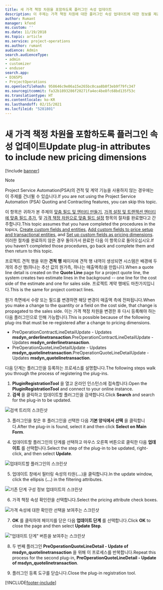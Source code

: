 ```yaml
---
title: 새 가격 책정 차원을 포함하도록 플러그인 속성 업데이트
description: 이 주제는 가격 책정 차원에 대한 플러그인 속성 업데이트에 대한 정보를 제공합니다.
author: Rumant
manager: kfend
ms.custom: ''
ms.date: 11/19/2018
ms.topic: article
ms.service: project-operations
ms.author: rumant
audience: Admin
search.audienceType:
- admin
- customizer
- enduser
search.app:
- D365PS
- ProjectOperations
ms.openlocfilehash: 958646c9e06a15e265bc0caa8b0f3eb9f79fc347
ms.sourcegitcommit: fa32b1893286f20271fa4ec4be8fc68bd135f53c
ms.translationtype: HT
ms.contentlocale: ko-KR
ms.lasthandoff: 02/15/2021
ms.locfileid: "5281801"
---
```

# <a name="update-plug-in-attributes-to-include-new-pricing-dimensions"></a><span data-ttu-id="d9d2c-103">새 가격 책정 차원을 포함하도록 플러그인 속성 업데이트</span><span class="sxs-lookup"><span data-stu-id="d9d2c-103">Update plug-in attributes to include new pricing dimensions</span></span>

[!include [banner](../includes/psa-now-project-operations.md)]

> [!NOTE]
> <span data-ttu-id="d9d2c-104">Project Service Automation(PSA)의 견적 및 계약 기능을 사용하지 않는 경우에는 이 주제를 건너뛸 수 있습니다.</span><span class="sxs-lookup"><span data-stu-id="d9d2c-104">If you are not using the Project Service Automation (PSA) Quoting and Contracting features, you can skip this topic.</span></span>

<span data-ttu-id="d9d2c-105">이 항목은 귀하가 본 주제의 [맞춤 필드 및 엔터티 만들기](create-custom-fields-entities.md), [가격 설정 및 트랜잭션 엔터티에 맞춤 필드 추가](field-references.md), 및 [가격 책정 차원으로 맞춤 필드 설정](set-up-pricing-dimensions.md) 항목의 절차를 완료했다고 간주합니다.</span><span class="sxs-lookup"><span data-stu-id="d9d2c-105">This topic assumes that you have completed the procedures in the topics, [Create custom fields and entities](create-custom-fields-entities.md), [Add custom fields to price setup and transactional entities](field-references.md), and [Set up custom fields as pricing dimensions](set-up-pricing-dimensions.md).</span></span> <span data-ttu-id="d9d2c-106">이러한 절차를 완료하지 않은 경우 돌아가서 완료한 다음 이 항목으로 돌아오십시오.</span><span class="sxs-lookup"><span data-stu-id="d9d2c-106">If you haven't completed those procedures, go back and complete them and then return to this topic.</span></span>

<span data-ttu-id="d9d2c-107">프로젝트 견적 행을 위한 **견적 행** 페이지에 견적 행 내역이 생성되면 시스템은 배경에 두 개의 추산 행(하나는 추산 값의 원가측, 하나는 매출액측)을 만듭니다.</span><span class="sxs-lookup"><span data-stu-id="d9d2c-107">When a quote line detail is created on the **Quote Line** page for a project quote line, the system creates two estimate lines in the background -- one line for the cost side of the estimate and one for sales side.</span></span> <span data-ttu-id="d9d2c-108">프로젝트 계약 행에도 마찬가지입니다.</span><span class="sxs-lookup"><span data-stu-id="d9d2c-108">This is the same  for project contract lines.</span></span>

<span data-ttu-id="d9d2c-109">원가 측면에서 수량 또는 필드를 변경하면 해당 변경이 매출액 측에 전파됩니다.</span><span class="sxs-lookup"><span data-stu-id="d9d2c-109">When you make a change to the quantity or a field on the cost side, that change is propagated to the sales side.</span></span> <span data-ttu-id="d9d2c-110">이는 가격 책정 차원을 변경한 후 다시 등록해야 하는 다음 플러그인으로 인해 가능합니다.</span><span class="sxs-lookup"><span data-stu-id="d9d2c-110">This is possible because of the following plug-ins that must be re-registered after a change to pricing dimensions.</span></span>

- <span data-ttu-id="d9d2c-111">PreOperationContractLineDetailUpdate - Updates **msdyn_orderlinetransaction**.</span><span class="sxs-lookup"><span data-stu-id="d9d2c-111">PreOperationContractLineDetailUpdate - Updates **msdyn_orderlinetransaction**.</span></span>
- <span data-ttu-id="d9d2c-112">PreOperationQuoteLineDetailUpdate - Updates **msdyn_quotelinetransaction**.</span><span class="sxs-lookup"><span data-stu-id="d9d2c-112">PreOperationQuoteLineDetailUpdate - Updates **msdyn_quotelinetransaction**.</span></span>

<span data-ttu-id="d9d2c-113">다음 단계는 플러그인을 등록하는 프로세스를 설명합니다.</span><span class="sxs-lookup"><span data-stu-id="d9d2c-113">The following steps walk you through the process of registering the plug-ins.</span></span>

1. <span data-ttu-id="d9d2c-114">**PluginRegistrationTool** 을 열고 온라인 인스턴스에 접속합니다.</span><span class="sxs-lookup"><span data-stu-id="d9d2c-114">Open the **PluginRegistrationTool** and connect to your online instance.</span></span>
2. <span data-ttu-id="d9d2c-115">**검색** 을 클릭하고 업데이트할 플러그인을 검색합니다.</span><span class="sxs-lookup"><span data-stu-id="d9d2c-115">Click **Search** and search for the plug-in to be updated.</span></span>

 ![검색 트리의 스크린샷](media/PRT-1.png)

3. <span data-ttu-id="d9d2c-117">플러그인을 찾은 후 플러그인을 선택한 다음 **기본 양식에서 선택** 을 클릭합니다.</span><span class="sxs-lookup"><span data-stu-id="d9d2c-117">After the plug-in is found, select it and then click **Select on Main Form**.</span></span>

4. <span data-ttu-id="d9d2c-118">업데이트할 플러그인의 단계를 선택하고 마우스 오른쪽 버튼으로 클릭한 다음 **업데이트** 를 선택합니다.</span><span class="sxs-lookup"><span data-stu-id="d9d2c-118">Select the step of the plug-in to be updated, right-click, and then select **Update**.</span></span>

 ![업데이트할 플러그인의 스크린샷](media/PRT-2.png)
 
5. <span data-ttu-id="d9d2c-120">업데이트 창에서 필터링 속성의 타원(**...**)을 클릭합니다.</span><span class="sxs-lookup"><span data-stu-id="d9d2c-120">In the update window, click the ellipsis (**...**) in the filtering attributes.</span></span>

 ![기존 단계 구성 정보 업데이트의 스크린샷](media/PRT-3.png)
 
6. <span data-ttu-id="d9d2c-122">가격 책정 속성 확인란을 선택합니다.</span><span class="sxs-lookup"><span data-stu-id="d9d2c-122">Select the pricing attribute check boxes.</span></span>

 ![가격 속성에 대한 확인란 선택을 보여주는 스크린샷](media/PRT-4.png)

7. <span data-ttu-id="d9d2c-124">**OK** 를 클릭하여 페이지를 닫은 다음 **업데이트 단계** 를 선택합니다.</span><span class="sxs-lookup"><span data-stu-id="d9d2c-124">Click **OK** to close the page and then select **Update Step**.</span></span>

 !["업데이트 단계" 버튼을 보여주는 스크린샷](media/PRT-5.png)
 
8. <span data-ttu-id="d9d2c-126">두 번째 플러그인 **PreOperationQuoteLineDetail - Update of msdyn_quotelinetransaction** 을 위해 이 프로세스를 반복합니다.</span><span class="sxs-lookup"><span data-stu-id="d9d2c-126">Repeat this process for the second plug-in, **PreOperationQuoteLineDetail - Update of msdyn_quotelinetransaction**.</span></span>

9. <span data-ttu-id="d9d2c-127">플러그인 등록 도구를 닫습니다.</span><span class="sxs-lookup"><span data-stu-id="d9d2c-127">Close the plug-in registration tool.</span></span>



[!INCLUDE[footer-include](../includes/footer-banner.md)]